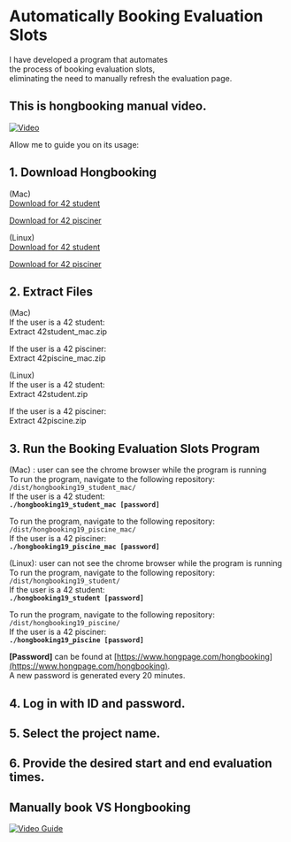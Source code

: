 # Automatically Booking Evaluation Slots  
  
I have developed a program that automates  
the process of booking evaluation slots,  
eliminating the need to manually refresh the evaluation page.  

## This is hongbooking manual video.  

[![Video](https://img.youtube.com/vi/pKL927ITmAc/maxresdefault.jpg)](https://youtu.be/pKL927ITmAc?si=R1VRVU1fToCpOI6k)
 


Allow me to guide you on its usage:  

## 1. Download Hongbooking  

(Mac)  
[Download for 42 student](https://github.com/HONGBAEKIM/hongbooking_public/raw/main/42student_mac.zip)  

[Download for 42 pisciner](https://github.com/HONGBAEKIM/hongbooking_public/raw/main/42piscine_mac.zip)  
  
  
(Linux)  
[Download for 42 student](https://github.com/HONGBAEKIM/hongbooking_public/raw/main/42student.zip)  

[Download for 42 pisciner](https://github.com/HONGBAEKIM/hongbooking_public/raw/main/42piscine.zip)  


## 2. Extract Files  
  
(Mac)  
If the user is a 42 student:  
&#9;Extract 42student_mac.zip  
  
If the user is a 42 pisciner:  
&#9;Extract 42piscine_mac.zip  
  
  
(Linux)  
If the user is a 42 student:  
&#9;Extract 42student.zip  
  
If the user is a 42 pisciner:  
&#9;Extract 42piscine.zip  
  
  
## 3. Run the Booking Evaluation Slots Program  
  
(Mac) : user can see the chrome browser while the program is running  
To run the program, navigate to the following repository: `/dist/hongbooking19_student_mac/`  
If the user is a 42 student:  
&#9;**`./hongbooking19_student_mac [password]`**  
  
To run the program, navigate to the following repository: `/dist/hongbooking19_piscine_mac/`  
If the user is a 42 pisciner:  
&#9;**`./hongbooking19_piscine_mac [password]`**  
  

(Linux): user can not see the chrome browser while the program is running  
To run the program, navigate to the following repository: `/dist/hongbooking19_student/`  
If the user is a 42 student:  
&#9;**`./hongbooking19_student [password]`**  
  
To run the program, navigate to the following repository: `/dist/hongbooking19_piscine/`  
If the user is a 42 pisciner:  
&#9;**`./hongbooking19_piscine [password]`**  
  

**[Password]** can be found at [https://www.hongpage.com/hongbooking](https://www.hongpage.com/hongbooking).  
A new password is generated every 20 minutes.  
  
## 4. Log in with ID and password.  
  
## 5. Select the project name.  
  
## 6. Provide the desired start and end evaluation times.  

## Manually book VS Hongbooking  

[![Video Guide](https://img.youtube.com/vi/MWj3DeJTAtM/0.jpg)](https://www.youtube.com/watch?v=MWj3DeJTAtM)  

